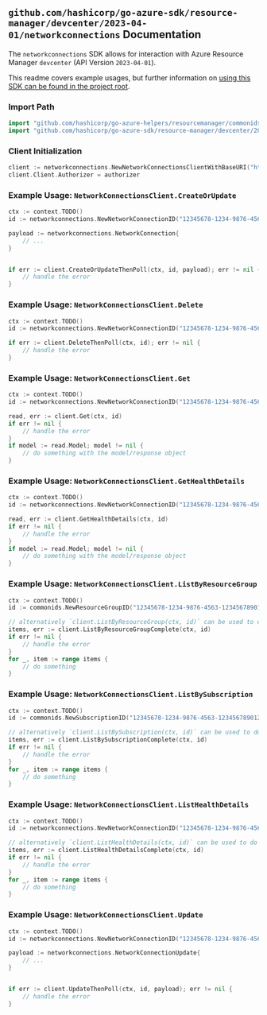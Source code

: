 
## `github.com/hashicorp/go-azure-sdk/resource-manager/devcenter/2023-04-01/networkconnections` Documentation

The `networkconnections` SDK allows for interaction with Azure Resource Manager `devcenter` (API Version `2023-04-01`).

This readme covers example usages, but further information on [using this SDK can be found in the project root](https://github.com/hashicorp/go-azure-sdk/tree/main/docs).

### Import Path

```go
import "github.com/hashicorp/go-azure-helpers/resourcemanager/commonids"
import "github.com/hashicorp/go-azure-sdk/resource-manager/devcenter/2023-04-01/networkconnections"
```


### Client Initialization

```go
client := networkconnections.NewNetworkConnectionsClientWithBaseURI("https://management.azure.com")
client.Client.Authorizer = authorizer
```


### Example Usage: `NetworkConnectionsClient.CreateOrUpdate`

```go
ctx := context.TODO()
id := networkconnections.NewNetworkConnectionID("12345678-1234-9876-4563-123456789012", "example-resource-group", "networkConnectionValue")

payload := networkconnections.NetworkConnection{
	// ...
}


if err := client.CreateOrUpdateThenPoll(ctx, id, payload); err != nil {
	// handle the error
}
```


### Example Usage: `NetworkConnectionsClient.Delete`

```go
ctx := context.TODO()
id := networkconnections.NewNetworkConnectionID("12345678-1234-9876-4563-123456789012", "example-resource-group", "networkConnectionValue")

if err := client.DeleteThenPoll(ctx, id); err != nil {
	// handle the error
}
```


### Example Usage: `NetworkConnectionsClient.Get`

```go
ctx := context.TODO()
id := networkconnections.NewNetworkConnectionID("12345678-1234-9876-4563-123456789012", "example-resource-group", "networkConnectionValue")

read, err := client.Get(ctx, id)
if err != nil {
	// handle the error
}
if model := read.Model; model != nil {
	// do something with the model/response object
}
```


### Example Usage: `NetworkConnectionsClient.GetHealthDetails`

```go
ctx := context.TODO()
id := networkconnections.NewNetworkConnectionID("12345678-1234-9876-4563-123456789012", "example-resource-group", "networkConnectionValue")

read, err := client.GetHealthDetails(ctx, id)
if err != nil {
	// handle the error
}
if model := read.Model; model != nil {
	// do something with the model/response object
}
```


### Example Usage: `NetworkConnectionsClient.ListByResourceGroup`

```go
ctx := context.TODO()
id := commonids.NewResourceGroupID("12345678-1234-9876-4563-123456789012", "example-resource-group")

// alternatively `client.ListByResourceGroup(ctx, id)` can be used to do batched pagination
items, err := client.ListByResourceGroupComplete(ctx, id)
if err != nil {
	// handle the error
}
for _, item := range items {
	// do something
}
```


### Example Usage: `NetworkConnectionsClient.ListBySubscription`

```go
ctx := context.TODO()
id := commonids.NewSubscriptionID("12345678-1234-9876-4563-123456789012")

// alternatively `client.ListBySubscription(ctx, id)` can be used to do batched pagination
items, err := client.ListBySubscriptionComplete(ctx, id)
if err != nil {
	// handle the error
}
for _, item := range items {
	// do something
}
```


### Example Usage: `NetworkConnectionsClient.ListHealthDetails`

```go
ctx := context.TODO()
id := networkconnections.NewNetworkConnectionID("12345678-1234-9876-4563-123456789012", "example-resource-group", "networkConnectionValue")

// alternatively `client.ListHealthDetails(ctx, id)` can be used to do batched pagination
items, err := client.ListHealthDetailsComplete(ctx, id)
if err != nil {
	// handle the error
}
for _, item := range items {
	// do something
}
```


### Example Usage: `NetworkConnectionsClient.Update`

```go
ctx := context.TODO()
id := networkconnections.NewNetworkConnectionID("12345678-1234-9876-4563-123456789012", "example-resource-group", "networkConnectionValue")

payload := networkconnections.NetworkConnectionUpdate{
	// ...
}


if err := client.UpdateThenPoll(ctx, id, payload); err != nil {
	// handle the error
}
```
